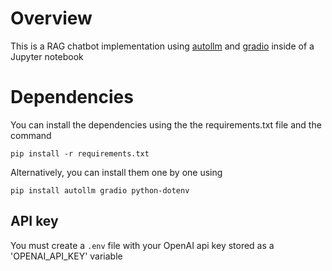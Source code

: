 # Overview
This is a RAG chatbot implementation using [autollm](https://github.com/safevideo/autollm) and [gradio](https://www.gradio.app/guides/quickstart) inside of a Jupyter notebook

# Dependencies 

You can install the dependencies using the the requirements.txt file and the command 
```shell
pip install -r requirements.txt
```
Alternatively, you can install them one by one using 
```
pip install autollm gradio python-dotenv
```

## API key
You must create a `.env` file with your OpenAI api key stored as a 'OPENAI_API_KEY' variable
